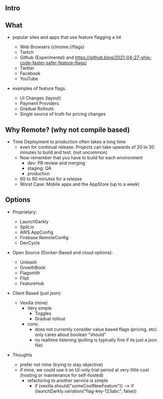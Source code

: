 ## Intro

## What

- popular sites and apps that use feature flagging a lot

  - Web Browsers (chrome://flags)
  - Twitch
  - Github (Experimental) and https://github.blog/2021-04-27-ship-code-faster-safer-feature-flags/
  - Twitter
  - Facebook
  - YouTube

- examples of feature flags.
  - UI Changes (layout)
  - Payment Providers
  - Gradual Rollouts
  - Single source of truth for pricing changes

## Why Remote? (why not compile based)

- Time
  Deployment to production often takes a long time
  - even for continual release. Projects can take upwards of 20 to 30 minutes to build and test. (not uncommon)
  - Now remember that you have to build for each environment
    - dev: PR review and merging
    - staging: QA
    - production
  - 60 to 90 minutes for a release
  - Worst Case: Mobile apps and the AppStore (up to a week)

## Options

- Proprietary:

  - LaunchDarkly
  - Split.io
  - AWS AppConfig
  - Firebase RemoteConfig
  - DevCycle

- Open Source (Docker-Based and cloud options):

  - Unleash
  - GrowthBook
  - Flagsmith
  - Flipt
  - FeatureHub

- Client Based (just json):

  - Vexilla (mine)
    - Very simple
      - Toggles
      - Gradual rollout
    - cons:
      - does not currently consider value based flags (pricing, etc). only cares about boolean "should"
      - no realtime listening (polling is typically fine if its just a json file)

- Thoughts
  - prefer not mine (trying to stay objective)
  - if mine, we could use it on UI-only trial period at very little cost (hosting or maintenance for self-hosted)
    - refactoring to another service is simple
      - if (vexilla.should("someCoolNewFeature")) --> if (launchDarkly.variation("flag-key-123abc", false))
